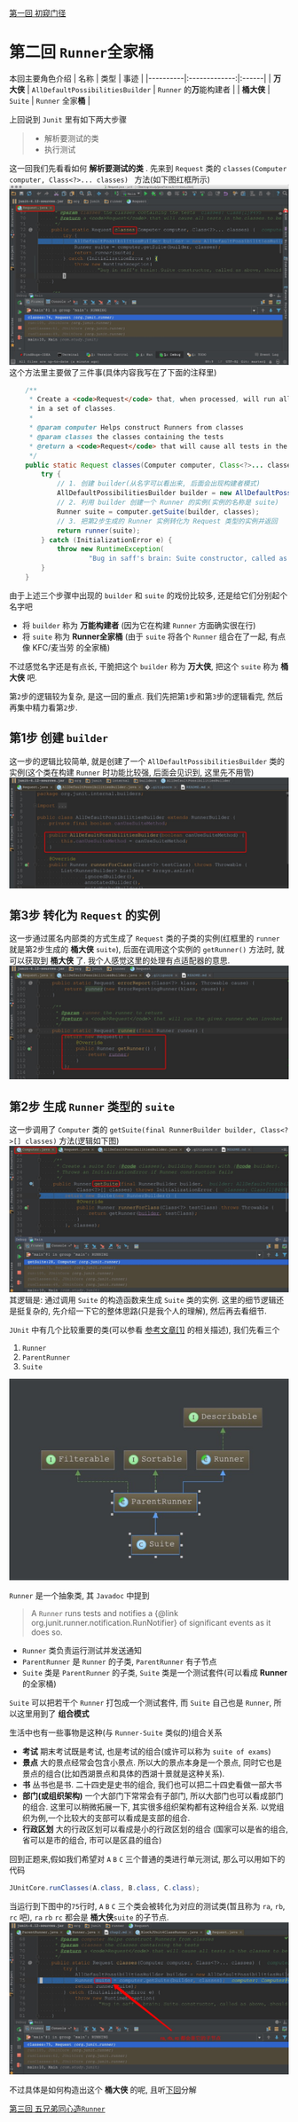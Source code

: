 [第一回 初窥门径](chap1.md)
# 第二回 `Runner`全家桶

本回主要角色介绍
| 名称 | 类型 | 事迹 |
|----------|:-------------:|:------|
| **万大侠** | `AllDefaultPossibilitiesBuilder` | `Runner` 的**万**能构建者 |
| **桶大侠** | `Suite` | `Runner` 全家**桶** |


上回说到 `Junit` 里有如下两大步骤
> * 解析要测试的类 
> * 执行测试

这一回我们先看看如何 **解析要测试的类** .
先来到 `Request` 类的 `classes(Computer computer, Class<?>... classes) ` 方法(如下图红框所示)
![IDEA 中的截图](pic/Request.png)
这个方法里主要做了三件事(具体内容我写在了下面的注释里)
```java
    /**
     * Create a <code>Request</code> that, when processed, will run all the tests
     * in a set of classes.
     *
     * @param computer Helps construct Runners from classes
     * @param classes the classes containing the tests
     * @return a <code>Request</code> that will cause all tests in the classes to be run
     */
    public static Request classes(Computer computer, Class<?>... classes) {
        try {
            // 1. 创建 builder(从名字可以看出来, 后面会出现构建者模式)
            AllDefaultPossibilitiesBuilder builder = new AllDefaultPossibilitiesBuilder(true);
            // 2. 利用 builder 创建一个 Runner 的实例(实例的名称是 suite)
            Runner suite = computer.getSuite(builder, classes);
            // 3. 把第2步生成的 Runner 实例转化为 Request 类型的实例并返回
            return runner(suite);
        } catch (InitializationError e) {
            throw new RuntimeException(
                    "Bug in saff's brain: Suite constructor, called as above, should always complete");
        }
    }
```

由于上述三个步骤中出现的 `builder` 和 `suite` 的戏份比较多,
还是给它们分别起个名字吧
* 将 `builder` 称为 **万能构建者** (因为它在构建 `Runner` 方面确实很在行)
* 将 `suite` 称为 **Runner全家桶** (由于 `suite` 将各个 `Runner` 组合在了一起, 有点像 KFC/麦当劳 的全家桶)

不过感觉名字还是有点长, 
干脆把这个 `builder` 称为 **万大侠**,
把这个 `suite` 称为 **桶大侠** 吧.

第`2`步的逻辑较为复杂,
是这一回的重点.
我们先把第`1`步和第`3`步的逻辑看完,
然后再集中精力看第`2`步.

## 第1步 创建 `builder`
这一步的逻辑比较简单, 
就是创建了一个 `AllDefaultPossibilitiesBuilder` 类的实例(这个类在构建 `Runner` 时功能比较强, 后面会见识到, 这里先不用管)
![IDEA 中的截图](pic/Builder.png)

## 第3步 转化为 `Request` 的实例
这一步通过匿名内部类的方式生成了 `Request` 类的子类的实例(红框里的 `runner` 就是第2步生成的 **桶大侠** `suite`), 
后面在调用这个实例的 `getRunner()` 方法时,
就可以获取到 **桶大侠** 了.
我个人感觉这里的处理有点适配器的意思.
![IDEA 中的截图](pic/step3.png)

## 第2步 生成 `Runner` 类型的 `suite`
这一步调用了 `Computer` 类的 `getSuite(final RunnerBuilder builder, Class<?>[] classes)` 方法(逻辑如下图)
![IDEA 中的截图](pic/Computer.png)
其逻辑是: 通过调用 `Suite` 的构造函数来生成 `Suite` 类的实例.
这里的细节逻辑还是挺复杂的, 
先介绍一下它的整体思路(只是我个人的理解),
然后再去看细节.

`JUnit` 中有几个比较重要的类(可以参看 [参考文章[1]](https://blog.saymagic.cn/android/2016/09/30/understand-Junit.html) 的相关描述),
我们先看三个
1. `Runner`
2. `ParentRunner`
3. `Suite`

![IDEA 中的截图](pic/Suite.png)


`Runner` 是一个抽象类,
其 `Javadoc` 中提到
> A `Runner` runs tests and notifies a {@link org.junit.runner.notification.RunNotifier}
> of significant events as it does so.

* `Runner` 类负责运行测试并发送通知
* `ParentRunner` 是 `Runner` 的子类, `ParentRunner` 有子节点
* `Suite` 类是 `ParentRunner` 的子类, `Suite` 类是一个测试套件(可以看成 **Runner** 的全家桶)

`Suite` 可以把若干个 `Runner` 打包成一个测试套件, 
而 `Suite` 自己也是 `Runner`,
所以这里用到了 **组合模式**

生活中也有一些事物是这种(与 `Runner-Suite` 类似的)组合关系
* **考试**
期末考试既是考试, 也是考试的组合(或许可以称为 `suite of exams`)
* **景点** 
大的景点经常会包含小景点.
所以大的景点本身是一个景点,
同时它也是景点的组合(比如西湖景点和具体的西湖十景就是这种关系).
* **书** 
丛书也是书.
二十四史是史书的组合,
我们也可以把二十四史看做一部大书
* **部门(或组织架构)** 
一个大部门下常常会有子部门,
所以大部门也可以看成部门的组合.
这里可以稍微拓展一下,
其实很多组织架构都有这种组合关系.
以党组织为例,一个比较大的支部可以看成是支部的组合.
* **行政区划**
大的行政区划可以看成是小的行政区划的组合
(国家可以是省的组合, 省可以是市的组合, 市可以是区县的组合)

回到正题来,假如我们希望对 `A` `B` `C` 三个普通的类进行单元测试,
那么可以用如下的代码
```java
JUnitCore.runClasses(A.class, B.class, C.class);
```

当运行到下图中的`75`行时,
`A` `B` `C` 三个类会被转化为对应的测试类(暂且称为 `ra`, `rb`, `rc` 吧),
`ra` `rb` `rc` 都会是 **桶大侠**`suite` 的子节点.
![IDEA 中的截图](pic/rarbrc.png)

不过具体是如何构造出这个 **桶大侠** 的呢,
且听[下回](chap3.md)分解

[第三回 五兄弟同心造`Runner`](chap3.md)
